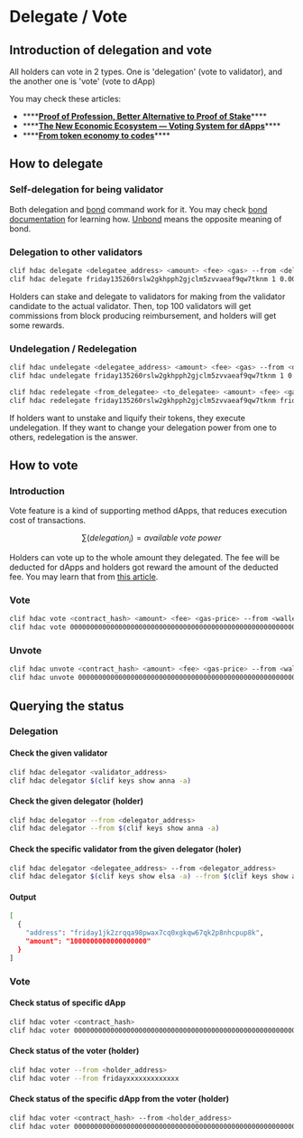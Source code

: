 # Delegate / Vote

## Introduction of delegation and vote

All holders can vote in 2 types. One is 'delegation' \(vote to validator\), and the another one is 'vote' \(vote to dApp\)

You may check these articles:

* \*\*\*\*[**Proof of Profession, Better Alternative to Proof of Stake**](https://medium.com/hdac/proof-of-profession-better-alternative-to-proof-of-stake-b9460e47928a)\*\*\*\*
* \*\*\*\*[**The New Economic Ecosystem — Voting System for dApps**](https://medium.com/hdac/the-new-economic-ecosystem-voting-system-for-dapps-844c1e1f3b1d)\*\*\*\*
* \*\*\*\*[**From token economy to codes**](https://medium.com/hdac/from-token-economy-to-codes-24e9133b1732)\*\*\*\*

## How to delegate

### Self-delegation for being validator

Both delegation and [bond](play-with-hdac-token.md#bond) command work for it. You may check [bond documentation](play-with-hdac-token.md#bond) for learning how. [Unbond](play-with-hdac-token.md#unbond) means the opposite meaning of bond.

### Delegation to other validators

```bash
clif hdac delegate <delegatee_address> <amount> <fee> <gas> --from <delegator_wallet_alias>
clif hdac delegate friday135260rslw2gkhpph2gjclm5zvvaeaf9qw7tknm 1 0.002 30000000 --from enna
```

Holders can stake and delegate to validators for making from the validator candidate to the actual validator. Then, top 100 validators will get commissions from block producing reimbursement, and holders will get some rewards.

### Undelegation / Redelegation

```bash
clif hdac undelegate <delegatee_address> <amount> <fee> <gas> --from <delegator_wallet_alias>
clif hdac undelegate friday135260rslw2gkhpph2gjclm5zvvaeaf9qw7tknm 1 0.002 30000000 --from enna
```

```bash
clif hdac redelegate <from_delegatee> <to_delegatee> <amount> <fee> <gas> --from <delegator_wallet_alias>
clif hdac redelegate friday135260rslw2gkhpph2gjclm5zvvaeaf9qw7tknm friday1yvmwx4j67qfryn8k2m0xxv8vvcn87cy4wz8wlg 1 0.002 30000000 --from enna
```

If holders want to unstake and liquify their tokens, they execute undelegation. If they want to change your delegation power from one to others, redelegation is the answer.

## How to vote

### Introduction

Vote feature is a kind of supporting method dApps, that reduces execution cost of transactions.

$$
\sum (delegation_i) = available\;vote\;power
$$

Holders can vote up to the whole amount they delegated. The fee will be deducted for dApps and holders got reward the amount of the deducted fee. You may learn that from [this article](https://medium.com/hdac/from-token-economy-to-codes-24e9133b1732).

### Vote

```bash
clif hdac vote <contract_hash> <amount> <fee> <gas-price> --from <wallet_alias>
clif hdac vote 0000000000000000000000000000000000000000000000000000000000000000 1 0.002 30000000 --from fridayxxxxxxxxxxxxx
```

### Unvote

```bash
clif hdac unvote <contract_hash> <amount> <fee> <gas-price> --from <wallet_alias>
clif hdac unvote 0000000000000000000000000000000000000000000000000000000000000000 1 0.002 30000000 --from fridayxxxxxxxxxxxxx
```

## Querying the status

### Delegation

#### Check the given validator

```bash
clif hdac delegator <validator_address>
clif hdac delegator $(clif keys show anna -a)
```

#### Check the given delegator \(holder\)

```bash
clif hdac delegator --from <delegator_address>
clif hdac delegator --from $(clif keys show anna -a)
```

#### Check the specific validator from the given delegator \(holer\)

```bash
clif hdac delegator <delegatee_address> --from <delegator_address>
clif hdac delegator $(clif keys show elsa -a) --from $(clif keys show anna -a)
```

#### Output

```bash
[
  {
    "address": "friday1jk2zrqqa98pwax7cq0xgkqw67qk2p8nhcpup8k",
    "amount": "1000000000000000000"
  }
]
```

### Vote

#### Check status of specific dApp

```bash
clif hdac voter <contract_hash>
clif hdac voter 0000000000000000000000000000000000000000000000000000000000000000
```

#### Check status of the voter \(holder\)

```bash
clif hdac voter --from <holder_address>
clif hdac voter --from fridayxxxxxxxxxxxxx
```

#### Check status of the specific dApp from the voter \(holder\)

```bash
clif hdac voter <contract_hash> --from <holder_address>
clif hdac voter 0000000000000000000000000000000000000000000000000000000000000000 --from fridayxxxxxxxxxxxxx
```


